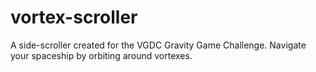 # vortex-scroller
A side-scroller created for the VGDC Gravity Game Challenge. Navigate your spaceship by orbiting around vortexes.
